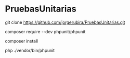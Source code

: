 # PruebasUnitarias

git clone https://github.com/jorgerubira/PruebasUnitarias.git

composer require --dev phpunit/phpunit

composer install

php ./vendor/bin/phpunit
